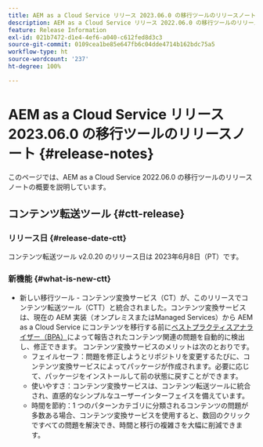```yaml
---
title: AEM as a Cloud Service リリース 2023.06.0 の移行ツールのリリースノート
description: AEM as a Cloud Service リリース 2022.06.0 の移行ツールのリリースノート
feature: Release Information
exl-id: 021b7472-d1e4-4ef6-a040-c612fed8d3c3
source-git-commit: 0109cea1be85e647fb6c04dde4714b162bdc75a5
workflow-type: ht
source-wordcount: '237'
ht-degree: 100%

---
```


# AEM as a Cloud Service リリース 2023.06.0 の移行ツールのリリースノート {#release-notes}

このページでは、AEM as a Cloud Service 2022.06.0 の移行ツールのリリースノートの概要を説明しています。

## コンテンツ転送ツール {#ctt-release}

### リリース日 {#release-date-ctt}

コンテンツ転送ツール v2.0.20 のリリース日は 2023年6月8日（PT）です。

### 新機能 {#what-is-new-ctt}

* 新しい移行ツール - コンテンツ変換サービス（CT）が、このリリースでコンテンツ転送ツール（CTT）と統合されました。コンテンツ変換サービスは、現在の AEM 実装（オンプレミスまたはManaged Services）から AEM as a Cloud Service にコンテンツを移行する前に[ベストプラクティスアナライザー（BPA）](https://experienceleague.adobe.com/docs/experience-manager-cloud-service/content/migration-journey/cloud-migration/best-practices-analyzer/overview-best-practices-analyzer.html?lang=ja)によって報告されたコンテンツ関連の問題を自動的に検出し、修正できます。
コンテンツ変換サービスのメリットは次のとおりです。
   * フェイルセーフ：問題を修正しようとリポジトリを変更するたびに、コンテンツ変換サービスによってパッケージが作成されます。必要に応じて、パッケージをインストールして前の状態に戻すことができます。
   * 使いやすさ：コンテンツ変換サービスは、コンテンツ転送ツールに統合され、直感的なシンプルなユーザーインターフェイスを備えています。
   * 時間を節約：1 つのパターンカテゴリに分類されるコンテンツの問題が多数ある場合、コンテンツ変換サービスを使用すると、数回のクリックですべての問題を解決でき、時間と移行の複雑さを大幅に削減できます。
